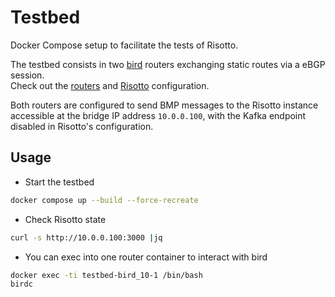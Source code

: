 # Testbed

Docker Compose setup to facilitate the tests of Risotto.

The testbed consists in two [bird](https://bird.network.cz/) routers exchanging static routes via a eBGP session.  
Check out the [routers](./config/bird/) and [Risotto](./config/risotto/) configuration.

Both routers are configured to send BMP messages to the Risotto instance accessible at the bridge IP address `10.0.0.100`, with the Kafka endpoint disabled in Risotto's configuration.

## Usage

* Start the testbed

```sh
docker compose up --build --force-recreate
```

* Check Risotto state

```sh
curl -s http://10.0.0.100:3000 |jq
```

* You can exec into one router container to interact with bird

```sh
docker exec -ti testbed-bird_10-1 /bin/bash
birdc
```